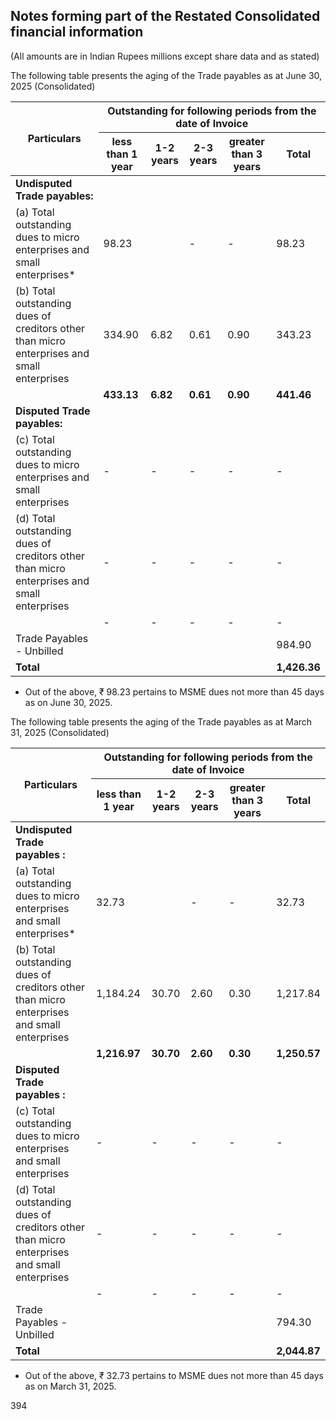 ## Notes forming part of the Restated Consolidated financial information

(All amounts are in Indian Rupees millions except share data and as stated)

The following table presents the aging of the Trade payables as at June 30, 2025 (Consolidated)

<table><thead><tr><th rowspan="2">Particulars</th><th colspan="5">Outstanding for following periods from the date of Invoice</th></tr><tr><th>less than 1 year</th><th>1-2 years</th><th>2-3 years</th><th>greater than 3 years</th><th>Total</th></tr></thead><tbody><tr><td><strong>Undisputed Trade payables:</strong></td><td></td><td></td><td></td><td></td><td></td></tr><tr><td>(a) Total outstanding dues to micro enterprises and small enterprises*</td><td>98.23</td><td></td><td>-</td><td>-</td><td>98.23</td></tr><tr><td>(b) Total outstanding dues of creditors other than micro enterprises and small enterprises</td><td>334.90</td><td>6.82</td><td>0.61</td><td>0.90</td><td>343.23</td></tr><tr><td></td><td><strong>433.13</strong></td><td><strong>6.82</strong></td><td><strong>0.61</strong></td><td><strong>0.90</strong></td><td><strong>441.46</strong></td></tr><tr><td><strong>Disputed Trade payables:</strong></td><td></td><td></td><td></td><td></td><td></td></tr><tr><td>(c) Total outstanding dues to micro enterprises and small enterprises</td><td>-</td><td>-</td><td>-</td><td>-</td><td>-</td></tr><tr><td>(d) Total outstanding dues of creditors other than micro enterprises and small enterprises</td><td>-</td><td>-</td><td>-</td><td>-</td><td>-</td></tr><tr><td></td><td>-</td><td>-</td><td>-</td><td>-</td><td>-</td></tr><tr><td>Trade Payables - Unbilled</td><td></td><td></td><td></td><td></td><td>984.90</td></tr><tr><td><strong>Total</strong></td><td></td><td></td><td></td><td></td><td><strong>1,426.36</strong></td></tr></tbody></table>

* Out of the above, ₹ 98.23 pertains to MSME dues not more than 45 days as on June 30, 2025.

The following table presents the aging of the Trade payables as at March 31, 2025 (Consolidated)

<table><thead><tr><th rowspan="2">Particulars</th><th colspan="5">Outstanding for following periods from the date of Invoice</th></tr><tr><th>less than 1 year</th><th>1-2 years</th><th>2-3 years</th><th>greater than 3 years</th><th>Total</th></tr></thead><tbody><tr><td><strong>Undisputed Trade payables :</strong></td><td></td><td></td><td></td><td></td><td></td></tr><tr><td>(a) Total outstanding dues to micro enterprises and small enterprises*</td><td>32.73</td><td></td><td>-</td><td>-</td><td>32.73</td></tr><tr><td>(b) Total outstanding dues of creditors other than micro enterprises and small enterprises</td><td>1,184.24</td><td>30.70</td><td>2.60</td><td>0.30</td><td>1,217.84</td></tr><tr><td></td><td><strong>1,216.97</strong></td><td><strong>30.70</strong></td><td><strong>2.60</strong></td><td><strong>0.30</strong></td><td><strong>1,250.57</strong></td></tr><tr><td><strong>Disputed Trade payables :</strong></td><td></td><td></td><td></td><td></td><td></td></tr><tr><td>(c) Total outstanding dues to micro enterprises and small enterprises</td><td>-</td><td>-</td><td>-</td><td>-</td><td>-</td></tr><tr><td>(d) Total outstanding dues of creditors other than micro enterprises and small enterprises</td><td>-</td><td>-</td><td>-</td><td>-</td><td>-</td></tr><tr><td></td><td>-</td><td>-</td><td>-</td><td>-</td><td>-</td></tr><tr><td>Trade Payables - Unbilled</td><td></td><td></td><td></td><td></td><td>794.30</td></tr><tr><td><strong>Total</strong></td><td></td><td></td><td></td><td></td><td><strong>2,044.87</strong></td></tr></tbody></table>

* Out of the above, ₹ 32.73 pertains to MSME dues not more than 45 days as on March 31, 2025.

394